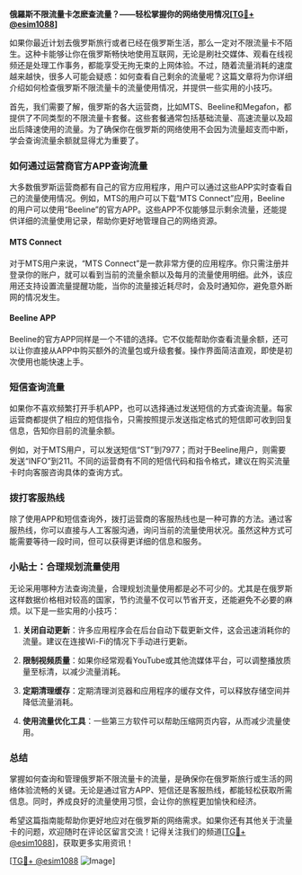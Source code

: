 **俄羅斯不限流量卡怎麽查流量？——轻松掌握你的网络使用情况[[TG💪+ @esim1088](https://t.me/s/esim1088)]**

如果你最近计划去俄罗斯旅行或者已经在俄罗斯生活，那么一定对不限流量卡不陌生。这种卡能够让你在俄罗斯畅快地使用互联网，无论是刷社交媒体、观看在线视频还是处理工作事务，都能享受无拘无束的上网体验。不过，随着流量消耗的速度越来越快，很多人可能会疑惑：如何查看自己剩余的流量呢？这篇文章将为你详细介绍如何检查俄罗斯不限流量卡的流量使用情况，并提供一些实用的小技巧。

首先，我们需要了解，俄罗斯的各大运营商，比如MTS、Beeline和Megafon，都提供了不同类型的不限流量卡套餐。这些套餐通常包括基础流量、高速流量以及超出后降速使用的流量。为了确保你在俄罗斯的网络使用不会因为流量超支而中断，学会查询流量余额就显得尤为重要了。

### 如何通过运营商官方APP查询流量

大多数俄罗斯运营商都有自己的官方应用程序，用户可以通过这些APP实时查看自己的流量使用情况。例如，MTS的用户可以下载“MTS Connect”应用，Beeline的用户可以使用“Beeline”的官方APP。这些APP不仅能够显示剩余流量，还能提供详细的流量使用记录，帮助你更好地管理自己的网络资源。

#### MTS Connect
对于MTS用户来说，“MTS Connect”是一款非常方便的应用程序。你只需注册并登录你的账户，就可以看到当前的流量余额以及每月的流量使用明细。此外，该应用还支持设置流量提醒功能，当你的流量接近耗尽时，会及时通知你，避免意外断网的情况发生。

#### Beeline APP
Beeline的官方APP同样是一个不错的选择。它不仅能帮助你查看流量余额，还可以让你直接从APP中购买额外的流量包或升级套餐。操作界面简洁直观，即使是初次使用也能快速上手。

### 短信查询流量

如果你不喜欢频繁打开手机APP，也可以选择通过发送短信的方式查询流量。每家运营商都提供了相应的短信指令，只需按照提示发送指定格式的短信即可收到回复信息，告知你目前的流量余额。

例如，对于MTS用户，可以发送短信“ST”到7977；而对于Beeline用户，则需要发送“INFO”到211。不同的运营商有不同的短信代码和指令格式，建议在购买流量卡时向客服咨询具体的查询方式。

### 拨打客服热线

除了使用APP和短信查询外，拨打运营商的客服热线也是一种可靠的方法。通过客服热线，你可以直接与人工客服沟通，询问当前的流量使用状况。虽然这种方式可能需要等待一段时间，但可以获得更详细的信息和服务。

### 小贴士：合理规划流量使用

无论采用哪种方法查询流量，合理规划流量使用都是必不可少的。尤其是在俄罗斯这样数据价格相对较高的国家，节约流量不仅可以节省开支，还能避免不必要的麻烦。以下是一些实用的小技巧：

1. **关闭自动更新**：许多应用程序会在后台自动下载更新文件，这会迅速消耗你的流量。建议在连接Wi-Fi的情况下手动进行更新。
   
2. **限制视频质量**：如果你经常观看YouTube或其他流媒体平台，可以调整播放质量至标清，以减少流量消耗。

3. **定期清理缓存**：定期清理浏览器和应用程序的缓存文件，可以释放存储空间并降低流量消耗。

4. **使用流量优化工具**：一些第三方软件可以帮助压缩网页内容，从而减少流量使用。

### 总结

掌握如何查询和管理俄罗斯不限流量卡的流量，是确保你在俄罗斯旅行或生活的网络体验流畅的关键。无论是通过官方APP、短信还是客服热线，都能轻松获取所需信息。同时，养成良好的流量使用习惯，会让你的旅程更加愉快和经济。

希望这篇指南能帮助你更好地应对在俄罗斯的网络需求。如果你还有其他关于流量卡的问题，欢迎随时在评论区留言交流！记得关注我们的频道[[TG💪+ @esim1088](https://t.me/s/esim1088)]，获取更多实用资讯！

[[TG💪+ @esim1088](https://t.me/s/esim1088) ![Image](https://i.postimg.cc/4NQfJmqS/Snipaste-2025-05-13-00-14-12.png)]